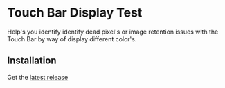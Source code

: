 #  Touch Bar Display Test

Help's you identify identify dead pixel's or image retention issues with the Touch Bar by way of display different color's.

## Installation

Get the [latest release](/releases/)
